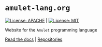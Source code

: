 # `amulet-lang.org`
[![License: APACHE](https://img.shields.io/badge/License-Apache_2.0-blue.svg)](https://opensource.org/licenses/Apache-2.0) |
[![License: MIT](https://img.shields.io/badge/License-MIT-yellow.svg)](https://opensource.org/licenses/MIT)

Website for the `Amulet` programming language

[Read the docs](https://www.amulet-lang.org) |
[Repositories](https://www.github.com/amulet-lang/amulet)
